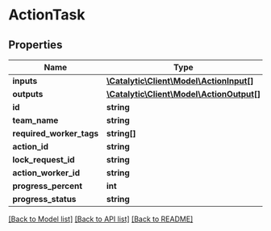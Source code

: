 # ActionTask

## Properties
Name | Type | Description | Notes
------------ | ------------- | ------------- | -------------
**inputs** | [**\Catalytic\Client\Model\ActionInput[]**](ActionInput.md) |  | [optional] 
**outputs** | [**\Catalytic\Client\Model\ActionOutput[]**](ActionOutput.md) |  | [optional] 
**id** | **string** |  | [optional] 
**team_name** | **string** |  | [optional] 
**required_worker_tags** | **string[]** |  | [optional] 
**action_id** | **string** |  | [optional] 
**lock_request_id** | **string** |  | [optional] 
**action_worker_id** | **string** |  | [optional] 
**progress_percent** | **int** |  | [optional] 
**progress_status** | **string** |  | [optional] 

[[Back to Model list]](../../README.md#documentation-for-models) [[Back to API list]](../../README.md#documentation-for-api-endpoints) [[Back to README]](../../README.md)

